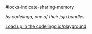 #locks-indicate-sharing-memory

_by codelingo, one of their juju bundles_


[Load up in the codelingo.io/playground](https://codelingo.io/playground/?repo=github.com/codelingo/hub&dir=tenets/codelingo/juju/locks-indicate-sharing-memory&tenet=codelingo/juju/locks-indicate-sharing-memory)

